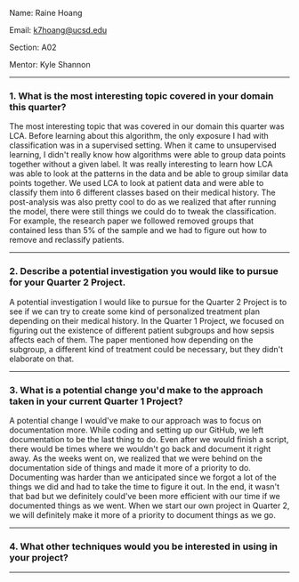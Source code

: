 Name: Raine Hoang

Email: k7hoang@ucsd.edu

Section: A02

Mentor: Kyle Shannon

---
### **1. What is the most interesting topic covered in your domain this quarter?**

The most interesting topic that was covered in our domain this quarter was LCA. Before learning about this algorithm, the only exposure I had with classification was in a supervised setting. When it came to unsupervised learning, I didn't really know how algorithms were able to group data points together without a given label. It was really interesting to learn how LCA was able to look at the patterns in the data and be able to group similar data points together. We used LCA to look at patient data and were able to classify them into 6 different classes based on their medical history. The post-analysis was also pretty cool to do as we realized that after running the model, there were still things we could do to tweak the classification. For example, the research paper we followed removed groups that contained less than 5% of the sample and we had to figure out how to remove and reclassify patients. 

---
### **2. Describe a potential investigation you would like to pursue for your Quarter 2 Project.**

A potential investigation I would like to pursue for the Quarter 2 Project is to see if we can try to create some kind of personalized treatment plan depending on their medical history. In the Quarter 1 Project, we focused on figuring out the existence of different patient subgroups and how sepsis affects each of them. The paper mentioned how depending on the subgroup, a different kind of treatment could be necessary, but they didn't elaborate on that. 

---
### **3. What is a potential change you'd make to the approach taken in your current Quarter 1 Project?**

A potential change I would've make to our approach was to focus on documentation more. While coding and setting up our GitHub, we left documentation to be the last thing to do. Even after we would finish a script, there would be times where we wouldn't go back and document it right away. As the weeks went on, we realized that we were behind on the documentation side of things and made it more of a priority to do. Documenting was harder than we anticipated since we forgot a lot of the things we did and had to take the time to figure it out. In the end, it wasn't that bad but we definitely could've been more efficient with our time if we documented things as we went. When we start our own project in Quarter 2, we will definitely make it more of a priority to document things as we go.

---
### **4. What other techniques would you be interested in using in your project?**
---